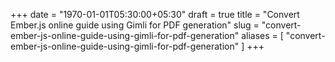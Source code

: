 +++
date = "1970-01-01T05:30:00+05:30"
draft = true
title = "Convert Ember.js online guide using Gimli for PDF generation"
slug = "convert-ember-js-online-guide-using-gimli-for-pdf-generation"
aliases = [
	"convert-ember-js-online-guide-using-gimli-for-pdf-generation"
]
+++
